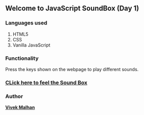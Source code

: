 ## Welcome to JavaScript SoundBox (Day 1)

### Languages used
1. HTML5
2. CSS
3. Vanilla JavaScript

### Functionality

Press the keys shown on the webpage to play different sounds.

### [CLick here to feel the Sound Box](https://docvvk.github.io/js-drumkit-1/)

### Author
[**Vivek Malhan**](https://docvvk.github.io/Portfolio/)

